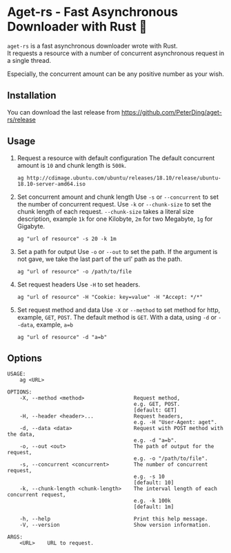 # Aget-rs - Fast Asynchronous Downloader with Rust 🦀

`aget-rs` is a fast asynchronous downloader wrote with Rust.  
It requests a resource with a number of concurrent asynchronous request in a single thread.

Especially, the concurrent amount can be any positive number as your wish.

## Installation

You can download the last release from https://github.com/PeterDing/aget-rs/release

## Usage

1. Request a resource with default configuration
  The default concurrent amount is `10` and chunk length is `500k`.
    ```shell
    ag http://cdimage.ubuntu.com/ubuntu/releases/18.10/release/ubuntu-18.10-server-amd64.iso
    ```

2. Set concurrent amount and chunk length
  Use `-s` or `--concurrent` to set the number of concurrent request.
  Use `-k` or `--chunk-size` to set the chunk length of each request.
  `--chunk-size` takes a literal size description, example `1k` for one Kilobyte,
  `2m` for two Megabyte, `1g` for Gigabyte.
    ```shell
    ag "url of resource" -s 20 -k 1m
    ```

3. Set a path for output
  Use `-o` or `--out` to set the path.
  If the argument is not gave, we take the last part of the url' path as the path.
    ```shell
    ag "url of resource" -o /path/to/file
    ```

4. Set request headers
  Use `-H` to set headers.
    ```shell
    ag "url of resource" -H "Cookie: key=value" -H "Accept: */*"
    ```

5. Set request method and data
  Use `-X` or `--method` to set method for http, example, `GET`, `POST`.
  The default method is `GET`.
  With a data, using `-d` or `--data`, example, `a=b`
    ```shell
    ag "url of resource" -d "a=b"
    ```

## Options

```
USAGE:
    ag <URL>

OPTIONS:
    -X, --method <method>                Request method,
                                         e.g. GET, POST.
                                         [default: GET]
    -H, --header <header>...             Request headers,
                                         e.g. -H "User-Agent: aget".
    -d, --data <data>                    Request with POST method with the data,
                                         e.g. -d "a=b".
    -o, --out <out>                      The path of output for the request,
                                         e.g. -o "/path/to/file".
    -s, --concurrent <concurrent>        The number of concurrent request,
                                         e.g. -s 10
                                         [default: 10]
    -k, --chunk-length <chunk-length>    The interval length of each concurrent request,
                                         e.g. -k 100k
                                         [default: 1m]

    -h, --help                           Print this help message.
    -V, --version                        Show version information.

ARGS:
    <URL>    URL to request.
```
